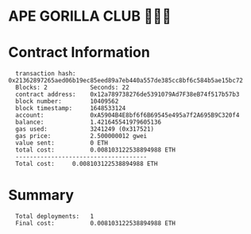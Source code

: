 # APE GORILLA CLUB 🦍🦍🦍

Contract Information
====================

      transaction hash:    0x21362897265aed06b19ec85eed89a7eb440a557de385cc8bf6c584b5ae15bc72
      Blocks: 2            Seconds: 22
      contract address:    0x12a789738276de5391079Ad7F38eB74f517b57b3
      block number:        10409562
      block timestamp:     1648533124
      account:             0xA5904B4E8bf6f6B69545e495a7f2A695B9C320f4
      balance:             1.421645541979605136
      gas used:            3241249 (0x317521)
      gas price:           2.500000012 gwei
      value sent:          0 ETH
      total cost:          0.008103122538894988 ETH
      -------------------------------------
      Total cost:     0.008103122538894988 ETH

Summary
=======
      Total deployments:   1
      Final cost:          0.008103122538894988 ETH